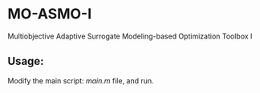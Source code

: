 # MO-ASMO-I
Multiobjective Adaptive Surrogate Modeling-based Optimization Toolbox I

## Usage:
Modify the main script: *main.m* file, and run.
